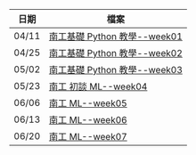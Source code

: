 | 日期  | 檔案                                                                                                                                                            |
| ----- | --------------------------------------------------------------------------------------------------------------------------------------------------------------- |
| 04/11 | [南工基礎 Python 教學--week01](./week01/南工基礎Python教學--week01.pdf)                                                                                         |
| 04/25 | [南工基礎 Python 教學--week02](./week02/南工基礎Python教學--week02.pdf)                                                                                         |
| 05/02 | [南工基礎 Python 教學--week03](https://colab.research.google.com/drive/1d50I507aXOCrNJUur4FxNP_Ud-oBN5Xm?usp=sharing)                                           |
| 05/23 | [南工 初談 ML--week04](https://docs.google.com/presentation/d/19CQn2ulBRshD11picGMtPIlDtIPpwrs-/edit?usp=sharing&ouid=102419528203770620407&rtpof=true&sd=true) |
| 06/06 | [南工 ML--week05](https://docs.google.com/presentation/d/1DpBxlhUq1QAD1DOqcahyKw835XLMCUpf/edit?usp=sharing&ouid=102419528203770620407&rtpof=true&sd=true)      |
| 06/13 | [南工 ML--week06](https://docs.google.com/presentation/d/1byzZ8MGEO7QDYSEYMoZaGrF9G-6_3k1v/edit?usp=sharing&ouid=102419528203770620407&rtpof=true&sd=true)      |
| 06/20 | [南工 ML--week07](https://docs.google.com/presentation/d/1Ybwtts9_J3qGjWjhWa0JMepr4El69eti/edit?usp=sharing&ouid=102419528203770620407&rtpof=true&sd=true)      |
